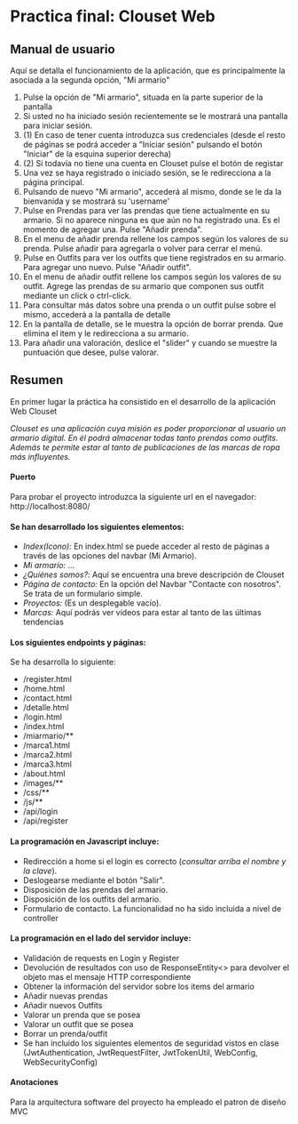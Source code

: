 # Practica final: Clouset Web

## Manual de usuario
Aquí se detalla el funcionamiento de la aplicación, que es principalmente la asociada a la segunda opción, "Mi armario"
1. Pulse la opción de "Mi armario", situada en la parte superior de la pantalla
2. Si usted no ha iniciado sesión recientemente se le mostrará una pantalla para iniciar sesión.
3. (1) En caso de tener cuenta introduzca sus credenciales
   (desde el resto de páginas se podrá acceder a "Iniciar sesión" pulsando el botón "Iniciar" de la esquina superior derecha)
4. (2) Si todavía no tiene una cuenta en Clouset pulse el botón de registar
5. Una vez se haya registrado o iniciado sesión, se le redirecciona a la página principal.
6. Pulsando de nuevo "Mi armario", accederá al mismo, donde se le da la bienvanida y se mostrará su 'username'
7. Pulse en Prendas para ver las prendas que tiene actualmente en su armario. Si no aparece ninguna es que aún no ha registrado una.
   Es el momento de agregar una. Pulse "Añadir prenda".
8. En el menu de añadir prenda rellene los campos según los valores de su prenda.
   Pulse añadir para agregarla o volver para cerrar el menú.
9. Pulse en Outfits para ver los outfits que tiene registrados en su armario.
   Para agregar uno nuevo. Pulse "Añadir outfit".
10. En el menu de añadir outfit rellene los campos según los valores de su outfit.
    Agrege las prendas de su armario que componen sus outfit mediante un click o ctrl-click.
11. Para consultar más datos sobre una prenda o un outfit pulse sobre el mismo, accederá a la pantalla de detalle
12. En la pantalla de detalle, se le muestra la opción de borrar prenda. Que elimina el item y le redirecciona a su armario.
13. Para añadir una valoración, deslice el "slider" y cuando se muestre la puntuación que desee, pulse valorar.

## Resumen

En primer lugar la práctica ha consistido en el desarrollo de la aplicación Web Clouset

*Clouset es una aplicación cuya misión es poder proporcionar al usuario un
 armario digital. En él podrá almacenar todas tanto prendas como outfits. Además te 
permite estar al tanto de publicaciones de las marcas de ropa más influyentes.*

#### Puerto

Para probar el proyecto introduzca la siguiente url en el navegador: http://localhost:8080/

#### Se han desarrollado los siguientes elementos:

- *Index(Icono):* En index.html se puede acceder al resto de páginas a través de las opciones del navbar (Mi Armario).
- *Mi armario:* ...
- *¿Quiénes somos?*: Aquí se encuentra una breve descripción de Clouset
- *Página de contacto:* En la opción del Navbar "Contacte con nosotros". Se trata de un formulario simple.
- *Proyectos:* (Es un desplegable vacío).
- *Marcas:* Aquí podrás ver videos para estar al tanto de las últimas tendencias

#### Los siguientes endpoints y páginas:
Se ha desarrolla lo siguiente:
- /register.html
- /home.html
- /contact.html 
- /detalle.html
- /login.html
- /index.html
- /miarmario/**
- /marca1.html
- /marca2.html
- /marca3.html
- /about.html
- /images/**
- /css/**
- /js/**
- /api/login 
- /api/register

#### La programación en Javascript incluye:

- Redirección a home si el login es correcto (_consultar arriba el nombre y la clave_).
- Deslogearse mediante el botón "Salir".
- Disposición de las prendas del armario.
- Disposición de los outfits del armario.
- Formulario de contacto. La funcionalidad no ha sido incluida a nivel de controller

#### La programación en el lado del servidor incluye:

- Validación de requests en Login y Register
- Devolución de resultados con uso de ResponseEntity<> para devolver el objeto mas el mensaje HTTP correspondiente
- Obtener la información del servidor sobre los items del armario
- Añadir nuevas prendas
- Añadir nuevos Outfits
- Valorar un prenda que se posea
- Valorar un outfit que se posea
- Borrar un prenda/outfit
- Se han incluido los siguientes elementos de seguridad vistos en clase 
  (JwtAuthentication, JwtRequestFilter, JwtTokenUtil, WebConfig, WebSecurityConfig)

#### Anotaciones
Para la arquitectura software del proyecto ha empleado el patron de diseño MVC